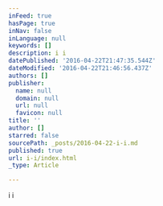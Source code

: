 ```yaml
---
inFeed: true
hasPage: true
inNav: false
inLanguage: null
keywords: []
description: i i
datePublished: '2016-04-22T21:47:35.544Z'
dateModified: '2016-04-22T21:46:56.437Z'
authors: []
publisher:
  name: null
  domain: null
  url: null
  favicon: null
title: ''
author: []
starred: false
sourcePath: _posts/2016-04-22-i-i.md
published: true
url: i-i/index.html
_type: Article

---
```

i i